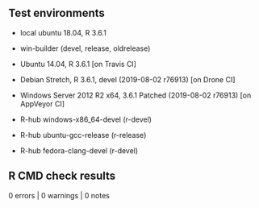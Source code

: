 ## Test environments
* local ubuntu 18.04, R 3.6.1
* win-builder (devel, release, oldrelease)

* Ubuntu 14.04, R 3.6.1 [on Travis CI]
* Debian Stretch, R 3.6.1, devel (2019-08-02 r76913) [on Drone CI]
* Windows Server 2012 R2 x64, 3.6.1 Patched (2019-08-02 r76913) [on AppVeyor CI]

* R-hub windows-x86_64-devel (r-devel)
* R-hub ubuntu-gcc-release (r-release)
* R-hub fedora-clang-devel (r-devel)


## R CMD check results

0 errors | 0 warnings | 0 notes
